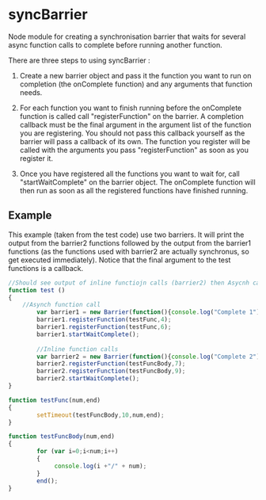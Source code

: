 # syncBarrier
Node module for creating a synchronisation barrier that waits for several async function calls to complete before running another function.

There are three steps to using syncBarrier :

1. Create a new barrier object and pass it the function you want to run on completion (the onComplete function) and any arguments that function needs.

2. For each function you want to finish running before the onComplete function is called  call "registerFunction" on the barrier.  A completion callback must be the final argument in the argument list of the function you are registering. You should not pass this callback yourself as the barrier will pass a callback of its own. The function you register will be called with the arguments you pass "registerFunction" as soon as you register it.

3. Once you have registered all the functions you want to wait for, call "startWaitComplete" on the barrier object. The onComplete function will then run as soon as all the registered functions have finished running.

## Example
This example (taken from the test code) use two barriers.  It will print the output from the barrier2 functions followed by the output
from the barrier1  functions (as the functions used with barrier2 are actually synchronus, so get executed immediately).
Notice that  the final argument to the test functions is a callback.  
```JavaScript
//Should see output of inline functiojn calls (barrier2) then Asycnh calls (barrier1) and complete notifications
function test ()
{
    //Asynch function call
        var barrier1 = new Barrier(function(){console.log("Complete 1")})
        barrier1.registerFunction(testFunc,4);
        barrier1.registerFunction(testFunc,6);
        barrier1.startWaitComplete();
             
        //Inline function calls
        var barrier2 = new Barrier(function(){console.log("Complete 2")})
        barrier2.registerFunction(testFuncBody,7);
        barrier2.registerFunction(testFuncBody,9);
        barrier2.startWaitComplete();
}

function testFunc(num,end)
{
        setTimeout(testFuncBody,10,num,end);
}

function testFuncBody(num,end)
{
        for (var i=0;i<num;i++)
        {
             console.log(i +"/" + num);
        }
        end();
}
```
